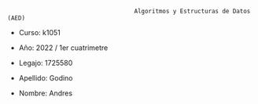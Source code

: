                                         Algoritmos y Estructuras de Datos (AED)

  
  - Curso: k1051
  
  - Año: 2022 / 1er cuatrimetre
  
  - Legajo: 1725580
  
  - Apellido: Godino
  
  - Nombre: Andres
 
